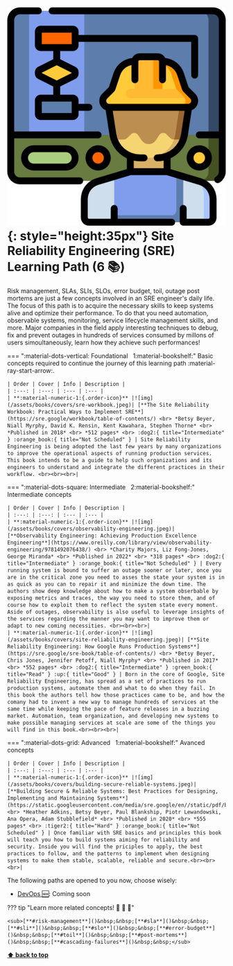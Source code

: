 

[//]: # (Auto generated file from templates)

# ![img](/assets/learning-paths/icons/sre.png){: style="height:35px"} Site Reliability Engineering (SRE) Learning Path (6 :books:)

Risk management, SLAs, SLIs, SLOs, error budget, toil, outage post mortems are just a few concepts involved in an SRE engineer's daily life. The focus of this path is to acquire the necessary skills to keep systems alive and optimize their performance. To do that you need automation, observable systems, monitoring, service lifecycle management skills, and more. Major companies in the field apply interesting techniques to debug, fix and prevent outages in hundreds of services consumed by millons of users simoultaneously, learn how they achieve such performances!

=== ":material-dots-vertical: Foundational &nbsp; 1:material-bookshelf:"
    Basic concepts required to continue the journey of this learning path :material-ray-start-arrow:.

    | Order | Cover | Info | Description |
    | :---: | :---: | :--- | :--- |
    | **:material-numeric-1:{.order-icon}** |![img](/assets/books/covers/sre-workbook.jpeg)| [**The Site Reliability Workbook: Practical Ways to Implement SRE**](https://sre.google/workbook/table-of-contents/) <br> *Betsy Beyer, Niall Myrphy, David K. Rensin, Kent Kawahara, Stephen Thorne* <br> *Published in 2018* <br> *512 pages* <br> :dog2:{ title="Intermediate" } :orange_book:{ title="Not Scheduled" } | Site Reliability Engineering is being adopted the last few years by many organizations to improve the operational aspects of running production services. This book intends to be a guide to help such organizations and its engineers to understand and integrate the different practices in their workflow. <br><br><br>|

=== ":material-dots-square: Intermediate &nbsp; 2:material-bookshelf:"
    Intermediate concepts

    | Order | Cover | Info | Description |
    | :---: | :---: | :--- | :--- |
    | **:material-numeric-1:{.order-icon}** |![img](/assets/books/covers/observability-engineering.jpeg)| [**Observability Engineering: Achieving Production Excellence Engineering**](https://www.oreilly.com/library/view/observability-engineering/9781492076438/) <br> *Charity Majors, Liz Fong-Jones, George Miranda* <br> *Published in 2022* <br> *318 pages* <br> :dog2:{ title="Intermediate" } :orange_book:{ title="Not Scheduled" } | Every running system is bound to suffer an outage sooner or later, once you are in the critical zone you need to asses the state your system is in as quick as you can to repair it and minimize the down time. The authors show deep knowledge about how to make a system obserbable by exposing metrics and traces, the way you need to store them, and of course how to exploit them to reflect the system state every moment. Aside of outages, observability is also useful to leverage insights of the services regarding the manner you may want to improve them or adapt to new coming necessities. <br><br><br>|
    | **:material-numeric-1:{.order-icon}** |![img](/assets/books/covers/site-reliability-engineering.jpeg)| [**Site Reliability Engineering: How Google Runs Production Systems**](https://sre.google/sre-book/table-of-contents/) <br> *Betsy Beyer, Chris Jones, Jennifer Petoff, Niall Myrphy* <br> *Published in 2017* <br> *552 pages* <br> :dog2:{ title="Intermediate" } :green_book:{ title="Read" } :up:{ title="Good" } | Born in the core of Google, Site Reliability Engineering, has spread as a set of practices to run production systems, automate them and what to do when they fail. In this book the authors tell how those practices came to be, and how the comany had to invent a new way to manage hundreds of services at the same time while keeping the pace of feature releases in a buzzing market. Automation, team organization, and developing new systems to make possible managing services at scale are some of the things you will find in this book.<br><br><br>|

=== ":material-dots-grid: Advanced &nbsp; 1:material-bookshelf:"
    Avanced concepts

    | Order | Cover | Info | Description |
    | :---: | :---: | :--- | :--- |
    | **:material-numeric-1:{.order-icon}** |![img](/assets/books/covers/building-secure-reliable-systems.jpeg)| [**Building Secure & Reliable Systems: Best Practices for Designing, Implementing and Maintaining Systems**](https://static.googleusercontent.com/media/sre.google/en//static/pdf/building_secure_and_reliable_systems.pdf) <br> *Heather Adkins, Betsy Beyer, Paul Blankship, Piotr Lewandowski, Ana Opera, Adam Stubblefield* <br> *Published in 2020* <br> *555 pages* <br> :tiger2:{ title="Hard" } :orange_book:{ title="Not Scheduled" } | Once familiar with SRE basics and principles this book will teach you how to build systems aiming for reliability and security. Inside you will find the priciples to apply, the best practices to follow, and the patterns to implement when designing systems to make them stable, scalable, reliable and secure.<br><br><br>|


The following paths are opened to you now, choose wisely:

- [DevOps :new:](/learning-paths/devops): Coming soon


??? tip "Learn more related concepts! :round_pushpin: :beginner: :gem:"

    <sub>[**#risk-management**]()&nbsp;&nbsp;[**#sla**]()&nbsp;&nbsp;[**#sli**]()&nbsp;&nbsp;[**#slo**]()&nbsp;&nbsp;[**#error-budget**]()&nbsp;&nbsp;[**#toil**]()&nbsp;&nbsp;[**#post-mortems**]()&nbsp;&nbsp;[**#cascading-failures**]()&nbsp;&nbsp;</sub>

[**⬆ back to top**](#site-reliability-engineering-(sre)-learning-path-6)
